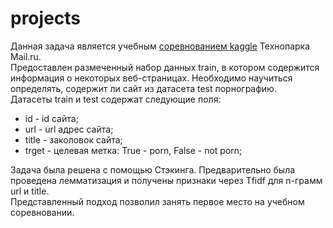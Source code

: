 # projects
Данная задача является учебным [соревнованием kaggle](https://www.kaggle.com/c/parkml2020/overview) Технопарка Мail.ru.   
Предоставлен размеченный набор данных train, в котором содержится информация о некоторых веб-страницах. Необходимо научиться определять, содержит ли сайт из датасета test порнографию.   
Датасеты train и test содержат следующие поля:
* id - id сайта;
* url - url адрес сайта;
* title - заколовок сайта;
* trget - целевая метка: True - porn, False - not porn;

Задача была решена с помощью Стэкинга. Предварительно была проведена лемматизация и получены признаки через Tfidf для n-грамм url и title.  
Представленный подход позволил занять первое место на учебном соревновании.
